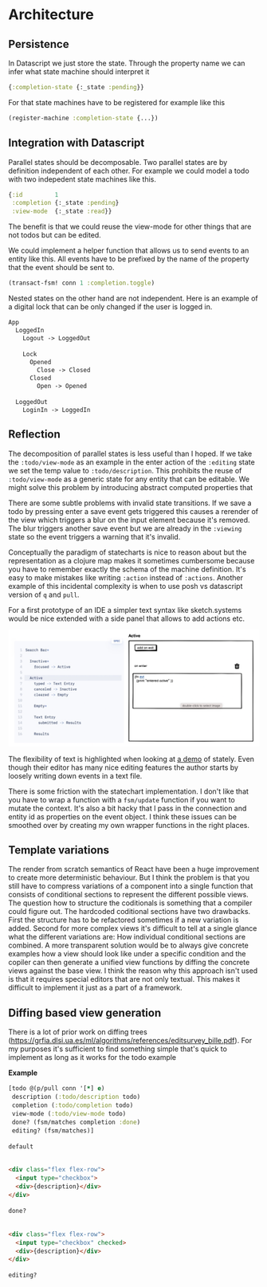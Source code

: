 # Architecture

## Persistence

In Datascript we just store the state. Through the property name we can infer what state machine should interpret it

```clojure
{:completion-state {:_state :pending}}
```

For that state machines have to be registered for example like this

```clojure
(register-machine :completion-state {...})
```

## Integration with Datascript

Parallel states should be decomposable. Two parallel states are by definition independent of each other. For example we
could model a todo with two indepedent state machines like this.

```clojure
{:id         1
 :completion {:_state :pending}
 :view-mode  {:_state :read}}
```

The benefit is that we could reuse the view-mode for other things that are not todos but can be edited.

We could implement a helper function that allows us to send events to an entity like this. All events have to be
prefixed by the name of the property that the event should be sent to.

```clojure
(transact-fsm! conn 1 :completion.toggle)
```

Nested states on the other hand are not independent. Here is an example of a digital lock that can be only changed if
the user is logged in.

```
App
  LoggedIn
    Logout -> LoggedOut
    
    Lock 
      Opened
        Close -> Closed
      Closed
        Open -> Opened
    
  LoggedOut
    LoginIn -> LoggedIn
```

## Reflection

The decomposition of parallel states is less useful than I hoped. If we take the `:todo/view-mode` as an example in the
enter action of the `:editing` state we set the temp value to `:todo/description`. This prohibits the reuse
of `:todo/view-mode` as a generic state for any entity that can be editable. We might solve this problem by introducing
abstract computed properties that

There are some subtle problems with invalid state transitions. If we save a todo by pressing enter a save event gets
triggered this causes a rerender of the view which triggers a blur on the input element because it's removed. The blur
triggers another save event but we are already in the `:viewing` state so the event triggers a warning that it's
invalid.

Conceptually the paradigm of statecharts is nice to reason about but the representation as a clojure map makes it
sometimes cumbersome because you have to remember exactly the schema of the machine definition. It's easy to make
mistakes like writing `:action` instead of `:actions`. Another example of this incidental complexity is when to use posh
vs datascript version of `q` and `pull`.

For a first prototype of an IDE a simpler text syntax like sketch.systems would be nice extended with a side panel that
allows to add actions etc.

<img src="./assets/text-state-editor.png">

The flexibility of text is highlighted when looking at [a demo](https://www.youtube.com/watch?v=wykDyFwr8Lk)
of stately. Even though their editor has many nice editing features the author starts by loosely writing down events in
a text file.

There is some friction with the statechart implementation. I don't like that you have to wrap a function with a
`fsm/update` function if you want to mutate the context. It's also a bit hacky that I pass in the connection and entity
id as properties on the event object. I think these issues can be smoothed over by creating my own wrapper functions in
the right places.

## Template variations

The render from scratch semantics of React have been a huge improvement to create more deterministic behaviour. But I
think the problem is that you still have to compress variations of a component into a single function that consists of
conditional sections to represent the different possible views. The question how to structure the coditionals is
something that a compiler could figure out. The hardcoded coditional sections have two drawbacks. First the structure
has to be refactored sometimes if a new variation is added. Second for more complex views it's difficult to tell at a
single glance what the different variations are: How individual conditional sections are combined. A more transparent
solution would be to always give concrete examples how a view should look like under a specific condition and the
copiler can then generate a unified view functions by diffing the concrete views against the base view. I think the
reason why this approach isn't used is that it requires special editors that are not only textual. This makes it
difficult to implement it just as a part of a framework.

## Diffing based view generation

There is a lot of prior work on diffing trees (https://grfia.dlsi.ua.es/ml/algorithms/references/editsurvey_bille.pdf).
For my purposes it's sufficient to find something simple that's quick to implement as long as it works for the todo
example

**Example**

```clojure
[todo @(p/pull conn '[*] e)
 description (:todo/description todo)
 completion (:todo/completion todo)
 view-mode (:todo/view-mode todo)
 done? (fsm/matches completion :done)
 editing? (fsm/matches)]
```

`default`

```html

<div class="flex flex-row">
  <input type="checkbox">
  <div>{description}</div>
</div>
```

`done?`

```html

<div class="flex flex-row">
  <input type="checkbox" checked>
  <div>{description}</div>
</div>
```

`editing?`















